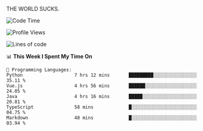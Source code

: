 THE WORLD SUCKS.

<!--START_SECTION:waka-->
![Code Time](http://img.shields.io/badge/Code%20Time-704%20hrs%208%20mins-blue)

![Profile Views](http://img.shields.io/badge/Profile%20Views-0-blue)

![Lines of code](https://img.shields.io/badge/From%20Hello%20World%20I%27ve%20Written-2.2%20million%20lines%20of%20code-blue)

📊 **This Week I Spent My Time On** 

```text
💬 Programming Languages: 
Python                   7 hrs 12 mins       █████████░░░░░░░░░░░░░░░░   35.11 % 
Vue.js                   4 hrs 56 mins       ██████░░░░░░░░░░░░░░░░░░░   24.05 % 
Java                     4 hrs 16 mins       █████░░░░░░░░░░░░░░░░░░░░   20.81 % 
TypeScript               58 mins             █░░░░░░░░░░░░░░░░░░░░░░░░   04.75 % 
Markdown                 48 mins             █░░░░░░░░░░░░░░░░░░░░░░░░   03.94 % 
```


<!--END_SECTION:waka-->
